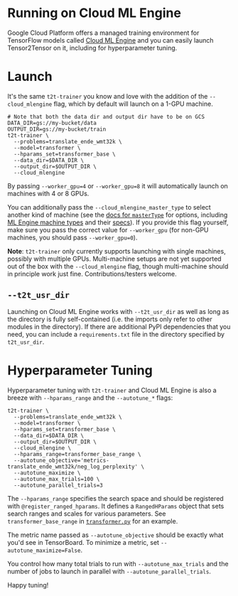 # Running on Cloud ML Engine

Google Cloud Platform offers a managed training environment for TensorFlow
models called [Cloud ML Engine](https://cloud.google.com/ml-engine/) and
you can easily launch Tensor2Tensor on it, including for hyperparameter tuning.

# Launch

It's the same `t2t-trainer` you know and love with the addition of the
`--cloud_mlengine` flag, which by default will launch on a 1-GPU machine.

```
# Note that both the data dir and output dir have to be on GCS
DATA_DIR=gs://my-bucket/data
OUTPUT_DIR=gs://my-bucket/train
t2t-trainer \
  --problems=translate_ende_wmt32k \
  --model=transformer \
  --hparams_set=transformer_base \
  --data_dir=$DATA_DIR \
  --output_dir=$OUTPUT_DIR \
  --cloud_mlengine
```

By passing `--worker_gpu=4` or `--worker_gpu=8` it will automatically launch on
machines with 4 or 8 GPUs.

You can additionally pass the `--cloud_mlengine_master_type` to select another
kind of machine (see the [docs for
`masterType`](https://cloud.google.com/ml-engine/reference/rest/v1/projects.jobs#traininginput)
for options, including
[ML Engine machine
types](https://cloud.google.com/ml-engine/docs/training-overview)
and their
[specs](https://cloud.google.com/compute/docs/machine-types)).
If you provide this flag yourself, make sure you pass the
correct value for `--worker_gpu` (for non-GPU machines, you should pass
`--worker_gpu=0`).

**Note**: `t2t-trainer` only currently supports launching with single machines,
possibly with multiple GPUs. Multi-machine setups are not yet supported out of
the box with the `--cloud_mlengine` flag, though multi-machine should in
principle work just fine. Contributions/testers welcome.

## `--t2t_usr_dir`

Launching on Cloud ML Engine works with `--t2t_usr_dir` as well as long as the
directory is fully self-contained (i.e. the imports only refer to other modules
in the directory). If there are additional PyPI dependencies that you need, you
can include a `requirements.txt` file in the directory specified by
`t2t_usr_dir`.

# Hyperparameter Tuning

Hyperparameter tuning with `t2t-trainer` and Cloud ML Engine is also a breeze
with `--hparams_range` and the `--autotune_*` flags:

```
t2t-trainer \
  --problems=translate_ende_wmt32k \
  --model=transformer \
  --hparams_set=transformer_base \
  --data_dir=$DATA_DIR \
  --output_dir=$OUTPUT_DIR \
  --cloud_mlengine \
  --hparams_range=transformer_base_range \
  --autotune_objective='metrics-translate_ende_wmt32k/neg_log_perplexity' \
  --autotune_maximize \
  --autotune_max_trials=100 \
  --autotune_parallel_trials=3
```

The `--hparams_range` specifies the search space and should be registered with
`@register_ranged_hparams`. It defines a `RangedHParams` object that sets
search ranges and scales for various parameters. See `transformer_base_range`
in
[`transformer.py`](https://github.com/tensorflow/tensor2tensor/blob/master/tensor2tensor/models/transformer.py)
for an example.

The metric name passed as `--autotune_objective` should be exactly what you'd
see in TensorBoard. To minimize a metric, set `--autotune_maximize=False`.

You control how many total trials to run with `--autotune_max_trials` and the
number of jobs to launch in parallel with `--autotune_parallel_trials`.

Happy tuning!
